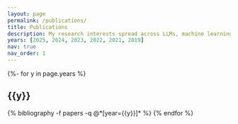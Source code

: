 ```yaml
---
layout: page
permalink: /publications/
title: Publications
description: My research interests spread across LLMs, machine learning, NLP and multimodal. Please refer to my publicatios below.
years: [2025, 2024, 2023, 2022, 2021, 2019]
nav: true
nav_order: 1
---
```


<!-- _pages/publications.md -->

<!-- Bibsearch Feature -->

<!-- {% include bib_search.liquid %} -->

<!-- <div class="publications">

{% bibliography %}

</div> -->
<div class="publications">

{%- for y in page.years %}
  <h2 class="year">{{y}}</h2>
  {% bibliography -f papers -q @*[year={{y}}]* %}
{% endfor %}

</div>
